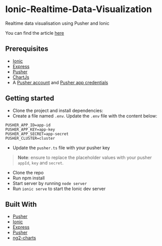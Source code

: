 # Ionic-Realtime-Data-Visualization
Realtime data visualisation using Pusher and Ionic

You can find the article [here](https://pusher.com/tutorials/live-graph-ionic)

## Prerequisites
- [Ionic](https://ionicframework.com/)
- [Express](https://expressjs.com/)
- [Pusher](https://pusher.com)
- [ChartJs](http://www.chartjs.org/)
- A [Pusher account](https://pusher.com/signup) and [Pusher app credentials](http://dashboard.pusher.com/)


## Getting started
- Clone the project and install dependencies:
- Create a file named `.env`. Update the `.env` file with the content below:

```
PUSHER_APP_ID=app-id
PUSHER_APP_KEY=app-key
PUSHER_APP_SECRET=app-secret
PUSHER_CLUSTER=cluster

```

- Update the `pusher.ts` file with your pusher key

> **Note**: ensure to replace the placeholder values with your pusher `appId`, `key` and `secret`.

- Clone the repo
- Run npm install 
- Start server by running `node server`
- Run `ionic serve` to start the Ionic dev server 


## Built With

* [Pusher](https://pusher.com/) 
* [Ionic](https://ionicframework.com/)
* [Express](https://expressjs.com/)
* [Pusher](https://pusher.com)
* [ng2-charts](https://valor-software.com/ng2-charts/) 
